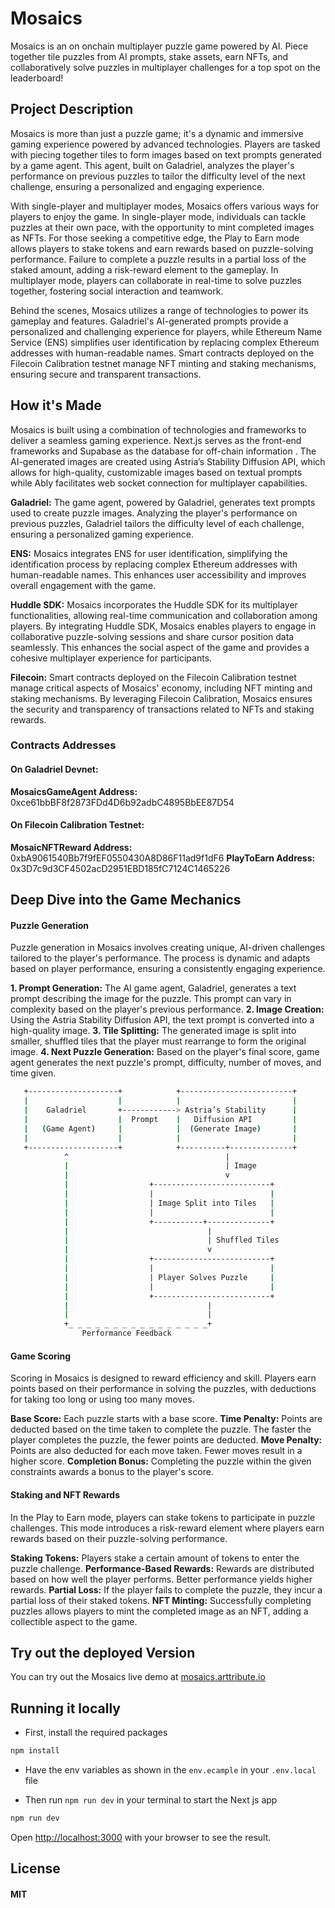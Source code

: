 # Mosaics

Mosaics is an on onchain multiplayer puzzle game powered by AI. Piece together tile puzzles from AI prompts, stake assets, earn NFTs, and collaboratively solve puzzles in multiplayer challenges for a top spot on the leaderboard!

## Project Description

Mosaics is more than just a puzzle game; it's a dynamic and immersive gaming experience powered by advanced technologies. Players are tasked with piecing together tiles to form images based on text prompts generated by a game agent. This agent, built on Galadriel, analyzes the player's performance on previous puzzles to tailor the difficulty level of the next challenge, ensuring a personalized and engaging experience.

With single-player and multiplayer modes, Mosaics offers various ways for players to enjoy the game. In single-player mode, individuals can tackle puzzles at their own pace, with the opportunity to mint completed images as NFTs. For those seeking a competitive edge, the Play to Earn mode allows players to stake tokens and earn rewards based on puzzle-solving performance. Failure to complete a puzzle results in a partial loss of the staked amount, adding a risk-reward element to the gameplay. In multiplayer mode, players can collaborate in real-time to solve puzzles together, fostering social interaction and teamwork.

Behind the scenes, Mosaics utilizes a range of technologies to power its gameplay and features. Galadriel's AI-generated prompts provide a personalized and challenging experience for players, while Ethereum Name Service (ENS) simplifies user identification by replacing complex Ethereum addresses with human-readable names. Smart contracts deployed on the Filecoin Calibration testnet manage NFT minting and staking mechanisms, ensuring secure and transparent transactions.

## How it's Made

Mosaics is built using a combination of technologies and frameworks to deliver a seamless gaming experience. Next.js serves as the front-end frameworks and Supabase as the database for off-chain information . The AI-generated images are created using Astria’s Stability Diffusion API, which allows for high-quality, customizable images based on textual prompts while Ably facilitates web socket connection for multiplayer capabilities.

**Galadriel:** The game agent, powered by Galadriel, generates text prompts used to create puzzle images. Analyzing the player's performance on previous puzzles, Galadriel tailors the difficulty level of each challenge, ensuring a personalized gaming experience.

**ENS:** Mosaics integrates ENS for user identification, simplifying the identification process by replacing complex Ethereum addresses with human-readable names. This enhances user accessibility and improves overall engagement with the game.

**Huddle SDK:** Mosaics incorporates the Huddle SDK for its multiplayer functionalities, allowing real-time communication and collaboration among players. By integrating Huddle SDK, Mosaics enables players to engage in collaborative puzzle-solving sessions and share cursor position data seamlessly. This enhances the social aspect of the game and provides a cohesive multiplayer experience for participants.

**Filecoin:** Smart contracts deployed on the Filecoin Calibration testnet manage critical aspects of Mosaics' economy, including NFT minting and staking mechanisms. By leveraging Filecoin Calibration, Mosaics ensures the security and transparency of transactions related to NFTs and staking rewards.

### Contracts Addresses

#### On Galadriel Devnet:

**MosaicsGameAgent Address:** 0xce61bbBF8f2873FDd4D6b92adbC4895BbEE87D54

#### On Filecoin Calibration Testnet:

**MosaicNFTReward Address:** 0xbA9061540Bb7f9fEF0550430A8D86F11ad9f1dF6
**PlayToEarn Address:** 0x3D7c9d3CF4502acD2951EBD185fC7124C1465226

## Deep Dive into the Game Mechanics

#### Puzzle Generation

Puzzle generation in Mosaics involves creating unique, AI-driven challenges tailored to the player's performance. The process is dynamic and adapts based on player performance, ensuring a consistently engaging experience.

**1. Prompt Generation:** The AI game agent, Galadriel, generates a text prompt describing the image for the puzzle. This prompt can vary in complexity based on the player's previous performance.
**2. Image Creation:** Using the Astria Stability Diffusion API, the text prompt is converted into a high-quality image.
**3. Tile Splitting:** The generated image is split into smaller, shuffled tiles that the player must rearrange to form the original image.
**4. Next Puzzle Generation:** Based on the player's final score, game agent generates the next puzzle's prompt, difficulty, number of moves, and time given.

```bash
   +--------------------+            +-------------------------+
   |                    |            |                         |
   |    Galadriel       +------------> Astria’s Stability      |
   |                    |  Prompt    |   Diffusion API         |
   |   (Game Agent)     |            |  (Generate Image)       |
   |                    |            |                         |
   +--------------------+            +----------+--------------+
            ^                                   |
            |                                   | Image
            |                                   v
            |                  +--------------------------+
            |                  |                          |
            |                  | Image Split into Tiles   |
            |                  |                          |
            |                  +-----------+--------------+
            |                               |
            |                               | Shuffled Tiles
            |                               v
            |                  +--------------------------+
            |                  |                          |
            |                  | Player Solves Puzzle     |
            |                  |                          |
            |                  +--------------------------+
            |                               |
            |                               |
            +_ _ _ _ _ _ _ _ _ _ _ _ _ _ _ _+
                Performance Feedback
```

#### Game Scoring

Scoring in Mosaics is designed to reward efficiency and skill. Players earn points based on their performance in solving the puzzles, with deductions for taking too long or using too many moves.

**Base Score:** Each puzzle starts with a base score.
**Time Penalty:** Points are deducted based on the time taken to complete the puzzle. The faster the player completes the puzzle, the fewer points are deducted.
**Move Penalty:** Points are also deducted for each move taken. Fewer moves result in a higher score.
**Completion Bonus:** Completing the puzzle within the given constraints awards a bonus to the player's score.

#### Staking and NFT Rewards

In the Play to Earn mode, players can stake tokens to participate in puzzle challenges. This mode introduces a risk-reward element where players earn rewards based on their puzzle-solving performance.

**Staking Tokens:** Players stake a certain amount of tokens to enter the puzzle challenge.
**Performance-Based Rewards:** Rewards are distributed based on how well the player performs. Better performance yields higher rewards.
**Partial Loss:** If the player fails to complete the puzzle, they incur a partial loss of their staked tokens.
**NFT Minting:** Successfully completing puzzles allows players to mint the completed image as an NFT, adding a collectible aspect to the game.

## Try out the deployed Version

You can try out the Mosaics live demo at [mosaics.arttribute.io](https://mosaics.arttribute.io)

## Running it locally

- First, install the required packages

```bash
npm install
```

- Have the env variables as shown in the `env.ecample` in your `.env.local` file

- Then run `npm run dev` in your terminal to start the Next js app

```bash
npm run dev
```

Open [http://localhost:3000](http://localhost:3000) with your browser to see the result.

## License

#### MIT
